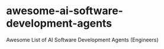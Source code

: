 # awesome-ai-software-development-agents
Awesome List of AI Software Development Agents (Engineers)
